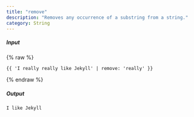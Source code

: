 ```yaml
---
title: "remove"
description: "Removes any occurrence of a substring from a string."
category: String
---
```

##### Input
{% raw %}
~~~liquid
{{ 'I really really like Jekyll' | remove: 'really' }}
~~~
{% endraw %}

##### Output

~~~html
I like Jekyll
~~~
